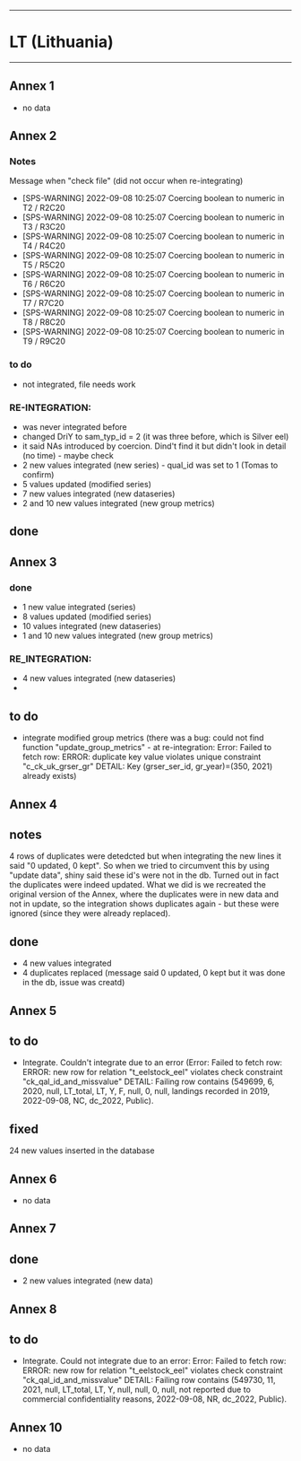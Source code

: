 -----------------------------------------------------------
# LT (Lithuania)
-----------------------------------------------------------
## Annex 1
* no data

## Annex 2
### Notes
Message when "check file" (did not occur when re-integrating)
* [SPS-WARNING] 2022-09-08 10:25:07 Coercing boolean to numeric in T2 / R2C20
* [SPS-WARNING] 2022-09-08 10:25:07 Coercing boolean to numeric in T3 / R3C20
* [SPS-WARNING] 2022-09-08 10:25:07 Coercing boolean to numeric in T4 / R4C20
* [SPS-WARNING] 2022-09-08 10:25:07 Coercing boolean to numeric in T5 / R5C20
* [SPS-WARNING] 2022-09-08 10:25:07 Coercing boolean to numeric in T6 / R6C20
* [SPS-WARNING] 2022-09-08 10:25:07 Coercing boolean to numeric in T7 / R7C20
* [SPS-WARNING] 2022-09-08 10:25:07 Coercing boolean to numeric in T8 / R8C20
* [SPS-WARNING] 2022-09-08 10:25:07 Coercing boolean to numeric in T9 / R9C20

### to do
* not integrated, file needs work

### RE-INTEGRATION:
* was never integrated before
* changed DriY to sam_typ_id = 2 (it was three before, which is Silver eel)
* it said NAs introduced by coercion. Dind't find it but didn't look in detail (no time) - maybe check
* 2 new values integrated (new series) - qual_id was set to 1 (Tomas to confirm)
* 5 values updated (modified series)
* 7 new values integrated (new dataseries)
* 2 and 10 new values integrated (new group metrics)

## done

## Annex 3
### done
* 1 new value integrated (series)
* 8 values updated (modified series)
* 10 values integrated (new dataseries)
* 1 and 10 new values integrated (new group metrics)

### RE_INTEGRATION:
* 4 new values integrated (new dataseries)
* 

## to do
* integrate modified group metrics (there was a bug: could not find function "update_group_metrics" - at re-integration: Error: Failed to fetch row: ERROR: duplicate key value violates unique constraint "c_ck_uk_grser_gr"
DETAIL: Key (grser_ser_id, gr_year)=(350, 2021) already exists)

## Annex 4
## notes
4 rows of duplicates were detedcted but when integrating the new lines it said "0 updated, 0 kept". So when we tried to circumvent this by using "update data", shiny said these id's were not in the db. Turned out in fact the duplicates were indeed updated. What we did is we recreated the original version of the Annex, where the duplicates were in new data and not in update, so the integration shows duplicates again - but these were ignored (since they were already replaced).

## done
 * 4 new values integrated
 * 4 duplicates replaced (message said 0 updated, 0 kept but it was done in the db, issue was creatd)



## Annex 5
## to do
* Integrate. Couldn't integrate due to an error (Error: Failed to fetch row: ERROR:  new row for relation "t_eelstock_eel" violates check constraint "ck_qal_id_and_missvalue"
DETAIL:  Failing row contains (549699, 6, 2020, null, LT_total, LT, Y, F, null, 0, null, landings recorded in 2019, 2022-09-08, NC, dc_2022, Public).

## fixed  
24 new values inserted in the database

## Annex 6
* no data

## Annex 7
## done
* 2 new values integrated (new data)

## Annex 8
## to do
* Integrate. Could not integrate due to an error: Error: Failed to fetch row: ERROR:  new row for relation "t_eelstock_eel" violates check constraint "ck_qal_id_and_missvalue"
DETAIL:  Failing row contains (549730, 11, 2021, null, LT_total, LT, Y, null, null, 0, null, not reported due to commercial confidentiality reasons, 2022-09-08, NR, dc_2022, Public).



## Annex 10
* no data
